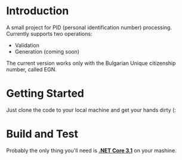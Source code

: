 # Introduction 
A small project for PID (personal identification number) processing.
Currently supports two operations:
- Validation
- Generation (coming soon)

The current version works only with the Bulgarian Unique citizenship number, called EGN.

# Getting Started
Just clone the code to your local machine and get your hands dirty (:

# Build and Test
Probably the only thing you'll need is <a href=" https://dotnet.microsoft.com/download"><b>.NET Core 3.1</b></a> on your mashine.
